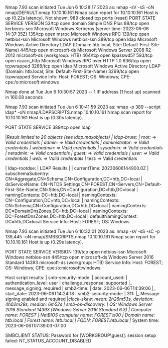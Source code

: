 
Nmap 7.93 scan initiated Tue Jun  6 10:28:17 2023 as: nmap -sV -sS -oN nmap/DEFAULT.nmap 10.10.10.161
Nmap scan report for 10.10.10.161
Host is up (0.22s latency).
Not shown: 989 closed tcp ports (reset)
PORT     STATE SERVICE      VERSION
53/tcp   open  domain       Simple DNS Plus
88/tcp   open  kerberos-sec Microsoft Windows Kerberos (server time: 2023-06-06 14:37:35Z)
135/tcp  open  msrpc        Microsoft Windows RPC
139/tcp  open  netbios-ssn  Microsoft Windows netbios-ssn
389/tcp  open  ldap         Microsoft Windows Active Directory LDAP (Domain: htb.local, Site: Default-First-Site-Name)
445/tcp  open  microsoft-ds Microsoft Windows Server 2008 R2 - 2012 microsoft-ds (workgroup: HTB)
464/tcp  open  kpasswd5?
593/tcp  open  ncacn_http   Microsoft Windows RPC over HTTP 1.0
636/tcp  open  tcpwrapped
3268/tcp open  ldap         Microsoft Windows Active Directory LDAP (Domain: htb.local, Site: Default-First-Site-Name)
3269/tcp open  tcpwrapped
Service Info: Host: FOREST; OS: Windows; CPE: cpe:/o:microsoft:windows

Nmap done at Tue Jun  6 10:30:57 2023 -- 1 IP address (1 host up) scanned in 160.08 seconds

Nmap 7.93 scan initiated Tue Jun  6 10:41:59 2023 as: nmap -p 389 --script ldap* -oN nmap/LDAPSCRIPTS.nmap 10.10.10.161
Nmap scan report for 10.10.10.161
Host is up (0.30s latency).

PORT    STATE SERVICE
389/tcp open  ldap

|_Result limited to 20 objects (see ldap.maxobjects)
| ldap-brute: 
|   root:<empty> => Valid credentials
|   admin:<empty> => Valid credentials
|   administrator:<empty> => Valid credentials
|   webadmin:<empty> => Valid credentials
|   sysadmin:<empty> => Valid credentials
|   netadmin:<empty> => Valid credentials
|   guest:<empty> => Valid credentials
|   user:<empty> => Valid credentials
|   web:<empty> => Valid credentials
|_  test:<empty> => Valid credentials

| ldap-rootdse: 
| LDAP Results
|   <ROOT>
|       currentTime: 20230606144900.0Z
|       subschemaSubentry: CN=Aggregate,CN=Schema,CN=Configuration,DC=htb,DC=local
|       dsServiceName: CN=NTDS Settings,CN=FOREST,CN=Servers,CN=Default-First-Site-Name,CN=Sites,CN=Configuration,DC=htb,DC=local
|       namingContexts: DC=htb,DC=local
|       namingContexts: CN=Configuration,DC=htb,DC=local
|       namingContexts: CN=Schema,CN=Configuration,DC=htb,DC=local
|       namingContexts: DC=DomainDnsZones,DC=htb,DC=local
|       namingContexts: DC=ForestDnsZones,DC=htb,DC=local
|       defaultNamingContext: DC=htb,DC=local
Service Info: Host: FOREST; OS: Windows

Nmap 7.93 scan initiated Tue Jun  6 10:32:01 2023 as: nmap -sV -sS -sC -p 139,445 -oN nmap/SMBSCRIPTS.nmap 10.10.10.161
Nmap scan report for 10.10.10.161
Host is up (0.29s latency).

PORT    STATE SERVICE      VERSION
139/tcp open  netbios-ssn  Microsoft Windows netbios-ssn
445/tcp open  microsoft-ds Windows Server 2016 Standard 14393 microsoft-ds (workgroup: HTB)
Service Info: Host: FOREST; OS: Windows; CPE: cpe:/o:microsoft:windows

Host script results:
| smb-security-mode: 
|   account_used: <blank>
|   authentication_level: user
|   challenge_response: supported
|_  message_signing: required
| smb2-time: 
|   date: 2023-06-06T14:39:06
|_  start_date: 2023-06-06T14:24:18
| smb2-security-mode: 
|   311: 
|_    Message signing enabled and required
|_clock-skew: mean: 2h26m53s, deviation: 4h02m29s, median: 6m52s
| smb-os-discovery: 
|   OS: Windows Server 2016 Standard 14393 (Windows Server 2016 Standard 6.3)
|   Computer name: FOREST
|   NetBIOS computer name: FOREST\x00
|   Domain name: htb.local
|   Forest name: htb.local
|   FQDN: FOREST.htb.local
|_  System time: 2023-06-06T07:39:03-07:00

SMBCLIENT STATUS:
Password for [WORKGROUP\guest]:
session setup failed: NT_STATUS_ACCOUNT_DISABLED